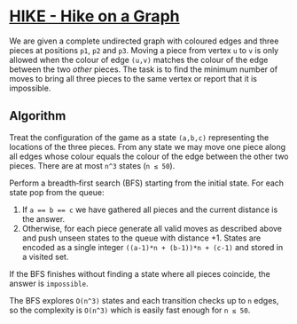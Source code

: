 # [HIKE - Hike on a Graph](https://www.spoj.com/problems/HIKE/)

We are given a complete undirected graph with coloured edges and three pieces
at positions `p1`, `p2` and `p3`. Moving a piece from vertex `u` to `v` is only
allowed when the colour of edge `(u,v)` matches the colour of the edge between
the two *other* pieces. The task is to find the minimum number of moves to
bring all three pieces to the same vertex or report that it is impossible.

## Algorithm

Treat the configuration of the game as a state `(a,b,c)` representing the
locations of the three pieces. From any state we may move one piece along all
edges whose colour equals the colour of the edge between the other two pieces.
There are at most `n^3` states (`n ≤ 50`).

Perform a breadth‑first search (BFS) starting from the initial state. For each
state pop from the queue:

1. If `a == b == c` we have gathered all pieces and the current distance is the
   answer.
2. Otherwise, for each piece generate all valid moves as described above and
   push unseen states to the queue with distance +1. States are encoded as a
   single integer `((a-1)*n + (b-1))*n + (c-1)` and stored in a visited set.

If the BFS finishes without finding a state where all pieces coincide, the
answer is `impossible`.

The BFS explores `O(n^3)` states and each transition checks up to `n` edges, so
the complexity is `O(n^3)` which is easily fast enough for `n ≤ 50`.
